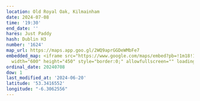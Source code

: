 ```yaml
---
location: Old Royal Oak, Kilmainham
date: 2024-07-08
time: '19:30'
end_date: ''
hares: Just Paddy
hash: Dublin H3
number: '1624'
map_url: https://maps.app.goo.gl/2WQ9aprGGDeWMbFe7
embedded_map: <iframe src="https://www.google.com/maps/embed?pb=!1m18!1m12!1m3!1d2382.089437708562!2d-6.30625562285702!3d53.34165517228782!2m3!1f0!2f0!3f0!3m2!1i1024!2i768!4f13.1!3m3!1m2!1s0x48670c47ea40805f%3A0x12e2b3fd024859e7!2sOld%20Royal%20Oak!5e0!3m2!1sen!2sus!4v1718917142349!5m2!1sen!2sus"
  width="600" height="450" style="border:0;" allowfullscreen="" loading="lazy" referrerpolicy="no-referrer-when-downgrade"></iframe>
ordinal_date: 20240708
dow: 1
last_modified_at: '2024-06-20'
latitude: '53.3416552'
longitude: "-6.3062556"
---
```


